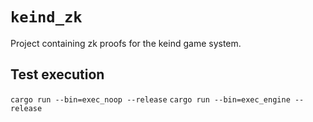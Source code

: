 # `keind_zk`

Project containing zk proofs for the keind game system.

## Test execution

`cargo run --bin=exec_noop --release`
`cargo run --bin=exec_engine --release`

